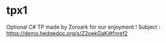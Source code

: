 # tpx1
Optional C# TP made by Zoroark for our enjoyment ! Subject : https://demo.hedgedoc.org/s/Z2oekGaKi#fnref2
